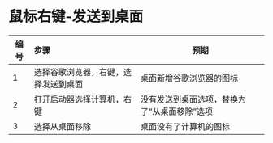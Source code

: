 # 鼠标右键-发送到桌面

| 编号 | 步骤                                        | 预期                                            |
| ---- | :-------------------------------------------| ----------------------------------------------  |
| 1    | 选择谷歌浏览器，右键，选择发送到桌面        | 桌面新增谷歌浏览器的图标                        |
| 2    | 打开启动器选择计算机，右键                  | 没有发送到桌面选项，替换为了“从桌面移除”选项    |
| 3    | 选择从桌面移除                              | 桌面没有了计算机的图标                          |
